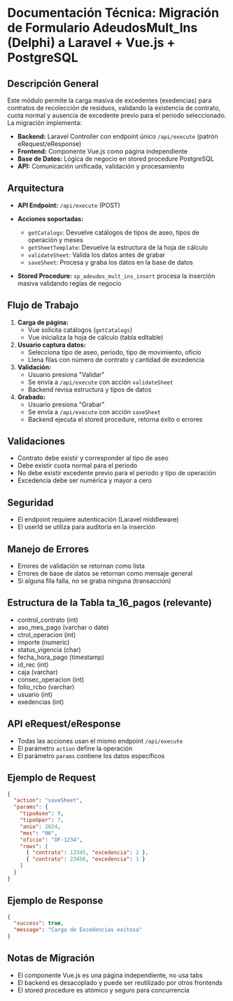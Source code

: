 # Documentación Técnica: Migración de Formulario AdeudosMult_Ins (Delphi) a Laravel + Vue.js + PostgreSQL

## Descripción General
Este módulo permite la carga masiva de excedentes (exedencias) para contratos de recolección de residuos, validando la existencia de contrato, cuota normal y ausencia de excedente previo para el periodo seleccionado. La migración implementa:

- **Backend:** Laravel Controller con endpoint único `/api/execute` (patrón eRequest/eResponse)
- **Frontend:** Componente Vue.js como página independiente
- **Base de Datos:** Lógica de negocio en stored procedure PostgreSQL
- **API:** Comunicación unificada, validación y procesamiento

## Arquitectura
- **API Endpoint:** `/api/execute` (POST)
- **Acciones soportadas:**
  - `getCatalogs`: Devuelve catálogos de tipos de aseo, tipos de operación y meses
  - `getSheetTemplate`: Devuelve la estructura de la hoja de cálculo
  - `validateSheet`: Valida los datos antes de grabar
  - `saveSheet`: Procesa y graba los datos en la base de datos

- **Stored Procedure:** `sp_adeudos_mult_ins_insert` procesa la inserción masiva validando reglas de negocio

## Flujo de Trabajo
1. **Carga de página:**
    - Vue solicita catálogos (`getCatalogs`)
    - Vue inicializa la hoja de cálculo (tabla editable)
2. **Usuario captura datos:**
    - Selecciona tipo de aseo, periodo, tipo de movimiento, oficio
    - Llena filas con número de contrato y cantidad de excedencia
3. **Validación:**
    - Usuario presiona "Validar"
    - Se envía a `/api/execute` con acción `validateSheet`
    - Backend revisa estructura y tipos de datos
4. **Grabado:**
    - Usuario presiona "Grabar"
    - Se envía a `/api/execute` con acción `saveSheet`
    - Backend ejecuta el stored procedure, retorna éxito o errores

## Validaciones
- Contrato debe existir y corresponder al tipo de aseo
- Debe existir cuota normal para el periodo
- No debe existir excedente previo para el periodo y tipo de operación
- Excedencia debe ser numérica y mayor a cero

## Seguridad
- El endpoint requiere autenticación (Laravel middleware)
- El userId se utiliza para auditoría en la inserción

## Manejo de Errores
- Errores de validación se retornan como lista
- Errores de base de datos se retornan como mensaje general
- Si alguna fila falla, no se graba ninguna (transacción)

## Estructura de la Tabla ta_16_pagos (relevante)
- control_contrato (int)
- aso_mes_pago (varchar o date)
- ctrol_operacion (int)
- importe (numeric)
- status_vigencia (char)
- fecha_hora_pago (timestamp)
- id_rec (int)
- caja (varchar)
- consec_operacion (int)
- folio_rcbo (varchar)
- usuario (int)
- exedencias (int)

## API eRequest/eResponse
- Todas las acciones usan el mismo endpoint `/api/execute`
- El parámetro `action` define la operación
- El parámetro `params` contiene los datos específicos

## Ejemplo de Request
```json
{
  "action": "saveSheet",
  "params": {
    "tipoAseo": 9,
    "tipoOper": 7,
    "anio": 2024,
    "mes": "06",
    "oficio": "OF-1234",
    "rows": [
      { "contrato": 12345, "excedencia": 2 },
      { "contrato": 23456, "excedencia": 1 }
    ]
  }
}
```

## Ejemplo de Response
```json
{
  "success": true,
  "message": "Carga de Excedencias exitosa"
}
```

## Notas de Migración
- El componente Vue.js es una página independiente, no usa tabs
- El backend es desacoplado y puede ser reutilizado por otros frontends
- El stored procedure es atómico y seguro para concurrencia
